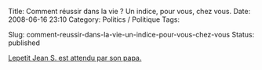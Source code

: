 Title: Comment réussir dans la vie ? Un indice, pour vous, chez vous.
Date: 2008-06-16 23:10
Category: Politics / Politique
Tags:

Slug: comment-reussir-dans-la-vie-un-indice-pour-vous-chez-vous
Status: published

[Lepetit Jean S. est attendu par son papa.](\%22http://www.arretsurimages.net/vite.php?id=864\%22)
